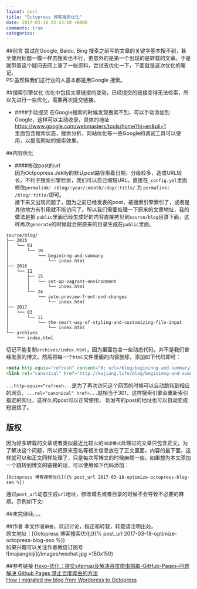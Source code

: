 ```yaml
---
layout: post
title: "Octopress 博客搜索优化"
date: 2017-03-18 22:43:10 +0800
comments: true
categories: 
---
```


##前言
尝试在Google, Baidu, Bing 搜索之前写的文章的关键字基本搜不到，甚至使用标题一模一样去搜索也不行，更意外的是第一个出现的是转载的文章。于是就带着这个疑问去网上查了一些资料，尝试去优化一下，下面就是这次优化的笔记。  
PS:虽然做我们这行业的人基本都是用Google 搜索。

##搜索引擎优化
优化中包括文章链接的变动，已经提交的链接变得无法检索，所以先进行一些优化，需要再次提交链接。

* ####手动提交
在Google搜索的时候发现搜索不到，可以手动添加到Google，这样可以主动收录，具体的地址  
https://www.google.com/webmasters/tools/home?hl=en&pli=1  
里面包含搜索状态，搜索分析，网站优化等一些Google的调试工具可以使用，以提高网站的搜索效果。


##内容优化

* ####修改post的url  
因为Octpopress Jeklly的默认post路径带着日期，分级较多，造成URL较长，不利于搜索引擎检索，我们可以自己缩短URL。直接在`_config.yml`里面修改`permalink: /blog/:year/:month/:day/:title/` 为 `permalink: /blog/:title/`即可。  
接下来又出现问题了，因为之前已经发表的post，被搜索引擎索引了，或者是其他地方有引用就不能访问了。所以我们需要处理一下原来的文章地址，我的做法是把 `public`里面已经生成好的内容直接拷贝到`source/blog`目录下面，这样再次`generate`的时候就会把原来的目录生成在`public`里面。
```
source/blog/
├── 2015
│   └── 01
│       └── 10
│           └── begininng-and-summary
│               └── index.html
├── 2016
│   └── 12
│       ├── 15
│       │   └── set-up-vagrant-environment
│       │       └── index.html
│       └── 24
│           └── auto-preview-front-end-changes
│               └── index.html
├── 2017
│   └── 03
│       └── 11
│           └── the-smart-way-of-styling-and-customizing-file-input
│               └── index.html
└── archives
    └── index.html
```
切记不能复制`archives/index.html`，因为里面包含一些动态代码，并不是我们曾经发表的博文。然后把每一个`html`文件里面的内容删除，添加如下代码即可：
```html
<meta http-equiv="refresh" content="0; url=/blog/begininng-and-summary">
<link rel="canonical" href="http://majiang.life/blog/begininng-and-summary" />
```
`...http-equiv=“refresh...`是为了再次访问这个网页的时候可以自动跳转到相应的网页，`...rel="canonical" href=...`就相当于301，这样搜索引擎会重新索引指定的网址，这样久的post可以正常使用， 新发布的post的地址也可以自动变成短链接了。


## 版权
因为好多转载的文章或者类似最近比较火的`阅读模式`处理过的文章只包含正文，为了解决这个问题，所以把原来签名等相关信息放在了正文里面，内容的最下面，这样就可以和正文同样处理了，只是每次写博文的时候麻烦一些。如果想为本文添加一个跳转到博文的链接的话，可以使用如下代码添加：  
```
[Octopress 博客搜索优化]({% post_url 2017-03-18-optimize-octopress-blog-seo %})
```
通过`post_url`动态生成`url`地址，修改域名或者目录的时候不会导致不必要的麻烦。示例如下文:

##未完待续。。。

##作者
本文作者`麻酱`，欢迎讨论，指正和转载，转载请注明出处。  
原文地址：[Octopress 博客搜索优化]({% post_url 2017-03-18-optimize-octopress-blog-seo %})  
如果兴趣可以关注作者微信订阅号  
![majiangbiji](/images/wechat.jpg =150x150) 

##参考链接
[Hexo-优化：提交sitemap及解决百度爬虫抓取-GitHub-Pages-问题](http://www.yuan-ji.me/Hexo-%E4%BC%98%E5%8C%96%EF%BC%9A%E6%8F%90%E4%BA%A4sitemap%E5%8F%8A%E8%A7%A3%E5%86%B3%E7%99%BE%E5%BA%A6%E7%88%AC%E8%99%AB%E6%8A%93%E5%8F%96-GitHub-Pages-%E9%97%AE%E9%A2%98/)  
[解决 Github Pages 禁止百度爬虫的方法](https://bblove.me/2015/11/25/how-to-solve-the-problem-that-github-blocks-the-baidu-spider/)  
[How I migrated my blog from Wordpress to Octopress](http://konradpodgorski.com/blog/2013/10/21/how-i-migrated-my-blog-from-wordpress-to-octopress/#redirect-301-on-github-pages)  

